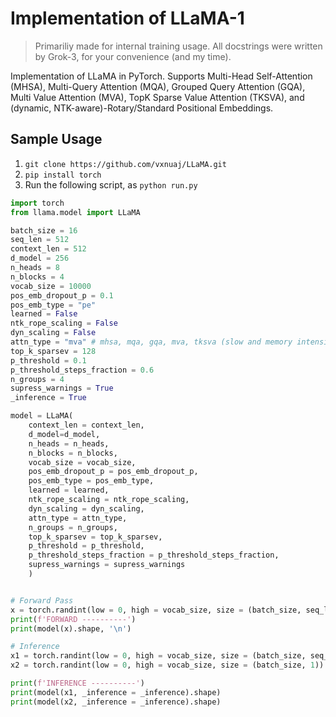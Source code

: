 # Implementation of LLaMA-1

> Primariliy made for internal training usage.
> All docstrings were written by Grok-3, for your convenience (and my time).

Implementation of LLaMA in PyTorch. Supports Multi-Head Self-Attention (MHSA), Multi-Query Attention (MQA), Grouped Query Attention (GQA), Multi Value Attention (MVA), TopK Sparse Value Attention (TKSVA), and (dynamic, NTK-aware)-Rotary/Standard Positional Embeddings.


## Sample Usage

1. `git clone https://github.com/vxnuaj/LLaMA.git`
2. `pip install torch`
3. Run the following script, as `python run.py`

```python
import torch
from llama.model import LLaMA

batch_size = 16
seq_len = 512
context_len = 512
d_model = 256
n_heads = 8
n_blocks = 4
vocab_size = 10000
pos_emb_dropout_p = 0.1
pos_emb_type = "pe"
learned = False
ntk_rope_scaling = False
dyn_scaling = False
attn_type = "mva" # mhsa, mqa, gqa, mva, tksva (slow and memory intensive, as I haven't written a kernel for it yet)
top_k_sparsev = 128
p_threshold = 0.1
p_threshold_steps_fraction = 0.6
n_groups = 4
supress_warnings = True
_inference = True

model = LLaMA(
    context_len = context_len,
    d_model=d_model,
    n_heads = n_heads,
    n_blocks = n_blocks,
    vocab_size = vocab_size,
    pos_emb_dropout_p = pos_emb_dropout_p,
    pos_emb_type = pos_emb_type,
    learned = learned,
    ntk_rope_scaling = ntk_rope_scaling,
    dyn_scaling = dyn_scaling,
    attn_type = attn_type,
    n_groups = n_groups,
    top_k_sparsev = top_k_sparsev,
    p_threshold = p_threshold,
    p_threshold_steps_fraction = p_threshold_steps_fraction,
    supress_warnings = supress_warnings
    )


# Forward Pass
x = torch.randint(low = 0, high = vocab_size, size = (batch_size, seq_len))
print(f'FORWARD ----------')
print(model(x).shape, '\n')

# Inference
x1 = torch.randint(low = 0, high = vocab_size, size = (batch_size, seq_len))
x2 = torch.randint(low = 0, high = vocab_size, size = (batch_size, 1))

print(f'INFERENCE ----------')
print(model(x1, _inference = _inference).shape)
print(model(x2, _inference = _inference).shape)
```